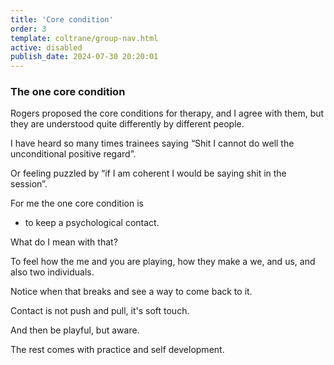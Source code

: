```yaml
---
title: 'Core condition'
order: 3
template: coltrane/group-nav.html
active: disabled
publish_date: 2024-07-30 20:20:01
---
```


### The one core condition

Rogers proposed the core conditions for therapy, and I agree with them, but they are understood quite differently by different people. 

I have heard so many times trainees saying “Shit I cannot do well the unconditional positive regard”.

Or feeling puzzled by “if I am coherent I would be saying shit in the session”.

For me the one core condition is 

- to keep a psychological contact.

What do I mean with that?

To feel how the me and you are playing, how they make a we, and us, and also two individuals.

Notice when that breaks and see a way to come back to it.

Contact is not push and pull, it's soft touch.

And then be playful, but aware.

The rest comes with practice and self development.